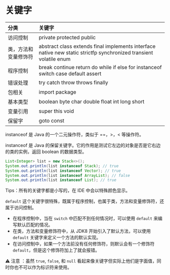 # 关键字

| 分类                 | 关键字                                                       |
| :------------------- | :----------------------------------------------------------- |
| 访问控制             | private protected public                                     |
| 类，方法和变量修饰符 | abstract class extends final implements interface native new static strictfp synchronized transient volatile enum |
| 程序控制             | break continue return do while if else for instanceof switch case default assert |
| 错误处理             | try catch throw throws finally                               |
| 包相关               | import package                                               |
| 基本类型             | boolean byte char double float int long short                |
| 变量引用             | super this void                                              |
| 保留字               | goto const                                                   |

instanceof 是 Java 的一个二元操作符，类似于 ==，>，< 等操作符。

instanceof 是 Java 的保留关键字。它的作用是测试它左边的对象是否是它右边的类的实例，返回 boolean 的数据类型。

```java
List<Integer> list = new Stack<>();
System.out.println(list instanceof Stack); // true
System.out.println(list instanceof Vector); // true
System.out.println(list instanceof ArrayList); // false
System.out.println(list instanceof List); // true
```



Tips：所有的关键字都是小写的，在 IDE 中会以特殊颜色显示。

`default` 这个关键字很特殊，既属于程序控制，也属于类，方法和变量修饰符，还属于访问控制。

- 在程序控制中，当在 `switch` 中匹配不到任何情况时，可以使用 `default` 来编写默认匹配的情况。
- 在类，方法和变量修饰符中，从 JDK8 开始引入了默认方法，可以使用 `default` 关键字来定义一个方法的默认实现。
- 在访问控制中，如果一个方法前没有任何修饰符，则默认会有一个修饰符 `default`，但是这个修饰符加上了就会报错。

⚠️ 注意 ：虽然 `true`, `false`, 和 `null` 看起来像关键字但实际上他们是字面值，同时你也不可以作为标识符来使用。

